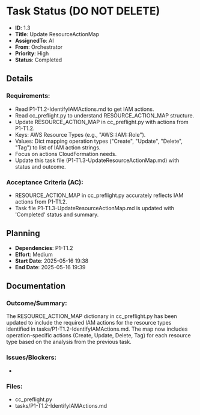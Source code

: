 # Task Status (DO NOT DELETE)
- **ID**: 1.3
- **Title**: Update ResourceActionMap
- **AssignedTo**: AI
- **From**: Orchestrator
- **Priority**: High
- **Status**: Completed
## Details
### Requirements:
- Read P1-T1.2-IdentifyIAMActions.md to get IAM actions.
- Read cc_preflight.py to understand RESOURCE_ACTION_MAP structure.
- Update RESOURCE_ACTION_MAP in cc_preflight.py with actions from P1-T1.2.
- Keys: AWS Resource Types (e.g., "AWS::IAM::Role").
- Values: Dict mapping operation types ("Create", "Update", "Delete", "Tag") to list of IAM action strings.
- Focus on actions CloudFormation needs.
- Update this task file (P1-T1.3-UpdateResourceActionMap.md) with status and outcome.
### Acceptance Criteria (AC):
- RESOURCE_ACTION_MAP in cc_preflight.py accurately reflects IAM actions from P1-T1.2.
- Task file P1-T1.3-UpdateResourceActionMap.md is updated with 'Completed' status and summary.
## Planning
- **Dependencies**: P1-T1.2
- **Effort**: Medium
- **Start Date**: 2025-05-16 19:38
- **End Date**: 2025-05-16 19:39
## Documentation
### Outcome/Summary:
The RESOURCE_ACTION_MAP dictionary in cc_preflight.py has been updated to include the required IAM actions for the resource types identified in tasks/P1-T1.2-IdentifyIAMActions.md. The map now includes operation-specific actions (Create, Update, Delete, Tag) for each resource type based on the analysis from the previous task.
### Issues/Blockers:
-
### Files:
- cc_preflight.py
- tasks/P1-T1.2-IdentifyIAMActions.md